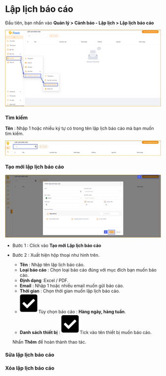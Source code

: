 
#  Lập lịch báo cáo


Đầu tiên, bạn nhấn vào **Quản lý > Cảnh báo - Lập lịch >  Lập lịch báo cáo**

<span style="display:block;text-align:center">![Interface manage acount](/docs/assets/images/web-interface/notification/Schedule-a-report.jpg) 

### Tìm kiếm 
**Tên** : Nhập 1 hoặc nhiều ký tự có trong tên lập lịch báo cáo mà bạn muốn tìm kiếm.

<span style="display:block;text-align:center">![Interface manage acount](/docs/assets/images/web-interface/notification/search-report-scheduling.jpg)

### Tạo mới lập lịch báo cáo

<span style="display:block;text-align:center">![Interface manage acount](/docs/assets/images/web-interface/notification/add-report-scheduling.jpg) 

- Bước 1 : Click vào **Tạo mới Lập lịch báo cáo** 
- Bước 2 : Xuất hiện hộp thoại như hình trên.
    - **Tên** : Nhập tên lập lịch báo cáo.
    - **Loại báo cáo** : Chọn loại báo cáo đúng với mục đích bạn muốn báo cáo.
    - **Định dạng** :Excel / PDF.
    - **Email** : Nhập 1 hoặc nhiều email muốn gửi báo cáo.
    - **Thời gian** : Chọn thời gian muốn lập lịch báo cáo.
    - <span class="icon-left svg-filter-tick">![Ok](/docs/assets/images/web-interface/icon/SVG/check-square1.svg) Tùy chọn báo cáo : **Hàng ngày, hàng tuần**.
    - **Danh sách thiết bị** : <span class="icon-left svg-filter-tick">![Ok](/docs/assets/images/web-interface/icon/SVG/check-square1.svg) Tick vào tên thiết bị muốn báo cáo.

    Nhấn **Thêm** để hoàn thành thao tác.

### Sửa lập lịch báo cáo

### Xóa lập lịch báo cáo

